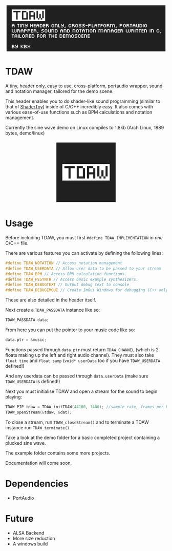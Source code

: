 ![banner](./brand/banner.png "banner")

# TDAW

A tiny, header only, easy to use, cross-platform, portaudio wrapper, sound and notation manager, tailored for the demo scene.

This header enables you to do shader-like sound programming (similar to that of [ShaderToy](https://shadertoy.com "ShaderToy")) inside of C/C++ incredibly easy. It also comes with various ease-of-use functions such as BPM calculations and notation management.

Currently the sine wave demo on Linux compiles to 1.8kb (Arch Linux, 1889 bytes, demo/linux)

<p align="center">
<img src="./brand/icon.png" alt="drawing" width="200" height="200"/>
</p>

# Usage

Before including TDAW, you must first `#define TDAW_IMPLEMENTATION` in *one* C/C++ file.

There are various features you can activate by defining the following lines:

```c
#define TDAW_NOTATION // Access notation management
#define TDAW_USERDATA // Allow user data to be passed to your stream
#define TDAW_BPM // Access BPM calculation functions.
#define TDAW_PESYNTH // Access basic example synthesizers.
#define TDAW_DEBUGTEXT // Output debug text to console
#define TDAW_DEBUGIMGUI // Create ImGui Windows for debugging (C++ only)
```
These are also detailed in the header itself.

Next create a `TDAW_PASSDATA` instance like so:
```c
TDAW_PASSDATA data;
```
From here you can put the pointer to your music code like so:
```c
data.ptr = &music;
```

Functions passed through `data.ptr` must return `TDAW_CHANNEL` (which is 2 floats making up the left and right audio channel).
They must also take `float time` and `float samp` (`void* userData` too if you have `TDAW_USERDATA` defined!)

And any userdata can be passed through `data.userData` (make sure `TDAW_USERDATA` is defined!)

Next you must initialise TDAW and open a stream for the sound to begin playing:
```c
TDAW_PIP tdaw = TDAW_initTDAW(44100, 1400); //sample rate, frames per buffer
TDAW_openStream(&tdaw, &dat);
```
To close a stream, run `TDAW_closeStream()` and to terminate a TDAW instance run `TDAW_terminate()`.

Take a look at the demo folder for a basic completed project containing a plucked sine wave.

The example folder contains some more projects.

Documentation will come soon. 

# Dependencies
- PortAudio

# Future

- ALSA Backend
- More size reduction
- A windows build
